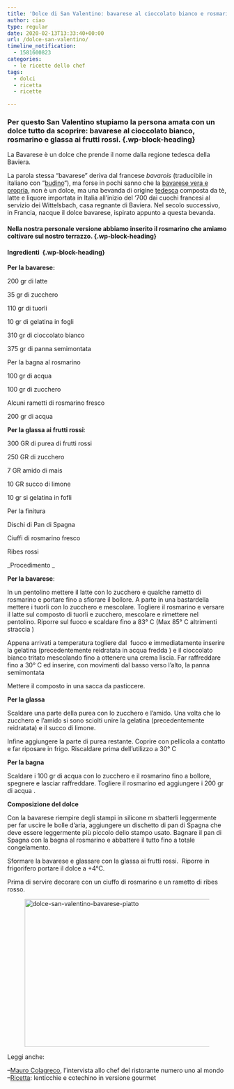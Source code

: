 ```yaml
---
title: 'Dolce di San Valentino: bavarese al cioccolato bianco e rosmarino con glassa ai frutti rossi'
author: ciao
type: regular
date: 2020-02-13T13:33:40+00:00
url: /dolce-san-valentino/
timeline_notification:
  - 1581600823
categories:
  - le ricette dello chef
tags:
  - dolci
  - ricetta
  - ricette

---
```

### Per questo San Valentino stupiamo la persona amata con un dolce tutto da scoprire: bavarese al cioccolato bianco, rosmarino e glassa ai frutti rossi. {.wp-block-heading}

La Bavarese è un dolce che prende il nome dalla regione tedesca della Baviera.&nbsp;

La parola stessa &#8220;bavarese&#8221; deriva dal francese _bavarois_ (traducibile in italiano con &#8220;<a href="https://it.wikipedia.org/wiki/Budino" target="_blank" rel="noreferrer noopener" aria-label=" (apre in una nuova scheda)">budino</a>&#8220;), ma forse in pochi sanno che la <a href="https://it.wikipedia.org/wiki/Bavarese_(bevanda)" target="_blank" rel="noreferrer noopener" aria-label=" (apre in una nuova scheda)">bavarese vera e propria</a>, non è un dolce, ma una bevanda di origine <a href="https://aleepepe.com/2019/12/08/im-beck/" target="_blank" rel="noreferrer noopener" aria-label="tedesca (apre in una nuova scheda)">tedesca</a> composta da tè, latte e liquore importata in Italia all&#8217;inizio del &#8216;700 dai cuochi francesi al servizio dei Wittelsbach, casa regnante di Baviera. Nel secolo successivo, in Francia, nacque il dolce bavarese, ispirato appunto a questa bevanda.

#### Nella nostra personale versione abbiamo inserito il rosmarino che amiamo coltivare sul nostro terrazzo. {.wp-block-heading}

#### **Ingredienti&nbsp;** {.wp-block-heading}

**Per la bavarese:**

200 gr di latte

35 gr di zucchero&nbsp;

110 gr di tuorli&nbsp;

10 gr di gelatina in fogli

310 gr di cioccolato bianco

375 gr di panna semimontata&nbsp;

Per la bagna al rosmarino

100 gr di acqua&nbsp;

100 gr di zucchero&nbsp;

Alcuni rametti di rosmarino fresco&nbsp;

200 gr di acqua&nbsp;

**Per la glassa ai frutti rossi**:

300 GR di purea di frutti rossi

250 GR di zucchero&nbsp;

7 GR amido di mais&nbsp;

10 GR succo di limone

10 gr si gelatina in fofli

Per la finitura&nbsp;

Dischi di Pan di Spagna&nbsp;

Ciuffi di rosmarino fresco&nbsp;

Ribes rossi&nbsp;

_Procedimento _

**Per la bavarese**:

In un pentolino mettere il latte con lo zucchero e qualche rametto di rosmarino e portare fino a sfiorare il bollore.&nbsp;A parte in una bastardella mettere i tuorli con lo zucchero e mescolare. Togliere il rosmarino e versare il latte sul composto di tuorli e zucchero, mescolare e rimettere nel pentolino. Riporre sul fuoco e scaldare fino a 83° C (Max 85° C altrimenti straccia )&nbsp;

Appena arrivati a temperatura togliere dal&nbsp; fuoco e immediatamente inserire la gelatina (precedentemente reidratata in acqua fredda ) e il cioccolato bianco tritato mescolando fino a ottenere una crema liscia. Far raffreddare fino a 30° C ed inserire, con movimenti dal basso verso l&#8217;alto, la panna semimontata&nbsp;

Mettere il composto in una sacca da pasticcere.

**Per la glassa**&nbsp;

Scaldare una parte della purea con lo zucchero e l&#8217;amido. Una volta che lo zucchero e l&#8217;amido si sono sciolti unire la gelatina (precedentemente reidratata) e il succo di limone.

Infine aggiungere la parte di purea restante. Coprire con pellicola a contatto e far riposare in frigo.&nbsp;Riscaldare prima dell’utilizzo a 30° C&nbsp;

**Per la bagna&nbsp;**

Scaldare i 100 gr di acqua con lo zucchero e il rosmarino fino a bollore, spegnere e lasciar raffreddare. Togliere il rosmarino ed aggiungere i 200 gr di acqua .

**Composizione del dolce**&nbsp;

Con la bavarese riempire degli stampi in silicone m sbatterli leggermente per far uscire le bolle d&#8217;aria, aggiungere un dischetto di pan di Spagna che deve essere leggermente più piccolo dello stampo usato. Bagnare il pan di Spagna con la bagna al rosmarino e abbattere il tutto fino a totale congelamento.&nbsp;

Sformare la bavarese e glassare con la glassa ai frutti rossi.&nbsp; Riporre in frigorifero portare il dolce a +4°C.

Prima di servire decorare con un ciuffo di rosmarino e un rametto di ribes rosso.

<div class="wp-block-image">
  <figure class="aligncenter size-large is-resized"><img loading="lazy" decoding="async" src="images/wp-content/uploads/2020/02/dolce-san-valentino.jpg?w=1000" alt="dolce-san-valentino-bavarese-piatto" class="wp-image-1019" width="509" height="339" /></figure>
</div>

Leggi anche:

&#8211;<a rel="noreferrer noopener" aria-label="Mauro Colagreco (apre in una nuova scheda)" href="https://aleepepe.com/2020/02/09/mauro-colagreco-mirazur-intervista/" target="_blank">Mauro Colagreco</a>, l&#8217;intervista allo chef del ristorante numero uno al mondo  
&#8211;<a href="https://aleepepe.com/2020/01/07/lenticchie-e-cotechino-ricetta-gourmet/" target="_blank" rel="noreferrer noopener" aria-label="Ricetta (apre in una nuova scheda)">Ricetta</a>: lenticchie e cotechino in versione gourmet